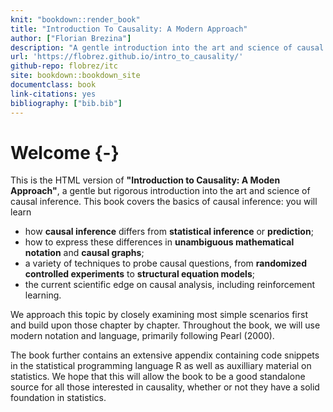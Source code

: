 ```yaml
---
knit: "bookdown::render_book"
title: "Introduction To Causality: A Modern Approach"
author: ["Florian Brezina"]
description: "A gentle introduction into the art and science of causal inference"
url: 'https://flobrez.github.io/intro_to_causality/'
github-repo: flobrez/itc
site: bookdown::bookdown_site
documentclass: book
link-citations: yes
bibliography: ["bib.bib"]
---
```


# Welcome {-}

This is the HTML version of **"Introduction to Causality: A Moden Approach"**, a gentle but rigorous introduction into the art and science of causal inference. This book covers the basics of causal inference: you will learn

* how **causal inference** differs from **statistical inference** or **prediction**;
* how to express these differences in **unambiguous mathematical notation** and **causal graphs**;
* a variety of techniques to probe causal questions, from **randomized controlled experiments** to **structural equation models**;
* the current scientific edge on causal analysis, including reinforcement learning.

We approach this topic by closely examining most simple scenarios first and build upon those chapter by chapter. Throughout the book, we will use modern notation and language, primarily following Pearl (2000).

The book further contains an extensive appendix containing code snippets in the statistical programming language R as well as auxilliary material on statistics. We hope that this will allow the book to be a good standalone source for all those interested in causality, whether or not they have a solid foundation in statistics.
